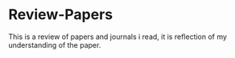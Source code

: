 # Review-Papers
This is a review of papers and journals i read, it is reflection of my understanding of the paper.
